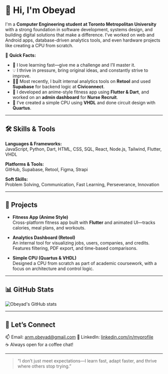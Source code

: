 # 👋 Hi, I'm Obeyad

I'm a **Computer Engineering student at Toronto Metropolitan University** with a strong foundation in software development, systems design, and building digital solutions that make a difference. I’ve worked on web and Android apps, database-driven analytics tools, and even hardware projects like creating a CPU from scratch.

🌟 **Quick Facts:**
- 🧠 I love learning fast—give me a challenge and I’ll master it.
- 💡 I thrive in pressure, bring original ideas, and constantly strive to improve.
- 🧑‍💻 Most recently, I built internal analytics tools on **Retool** and used **Supabase** for backend logic at **Civiconnect**.
- 📱 I developed an anime-style fitness app using **Flutter & Dart**, and worked on an **admin dashboard** for **Nurse Recruit**.
- 🔌 I’ve created a simple CPU using **VHDL** and done circuit design with **Quartus**.

---

## 🛠️ Skills & Tools

**Languages & Frameworks:**  
JavaScript, Python, Dart, HTML, CSS, SQL, React, Node.js, Tailwind, Flutter, VHDL

**Platforms & Tools:**  
GitHub, Supabase, Retool, Figma, Strapi

**Soft Skills:**  
Problem Solving, Communication, Fast Learning, Perseverance, Innovation

---

## 🚀 Projects

- **Fitness App (Anime Style)**  
  Cross-platform fitness app built with **Flutter** and animated UI—tracks calories, meal plans, and workouts.

- **Analytics Dashboard (Retool)**  
  An internal tool for visualizing jobs, users, companies, and credits. Features filtering, PDF export, and time-based comparisons.

- **Simple CPU (Quartus & VHDL)**  
  Designed a CPU from scratch as part of academic coursework, with a focus on architecture and control logic.

---

## 📊 GitHub Stats

![Obeyad's GitHub stats](https://github-readme-stats.vercel.app/api?username=Obeyad12&show_icons=true&theme=default)

---

## 🤝 Let’s Connect

📫 Email: anm.obeyad@gmail.com 
💼 LinkedIn: [linkedin.com/in/myprofile](https://linkedin.com/in/obeyad-a-n-m-anowarul-6a6608236/)  
☕ Always open for a coffee chat!

---

> “I don’t just meet expectations—I learn fast, adapt faster, and thrive where others stop trying.”

